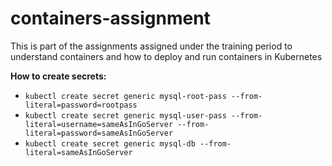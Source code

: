 # containers-assignment
This is part of the assignments assigned under the training period to understand containers and how to deploy and run containers in Kubernetes

**How to create secrets:**

- `kubectl create secret generic mysql-root-pass --from-literal=password=rootpass`
- `kubectl create secret generic mysql-user-pass --from-literal=username=sameAsInGoServer --from-literal=password=sameAsInGoServer`
- `kubectl create secret generic mysql-db --from-literal=sameAsInGoServer`
